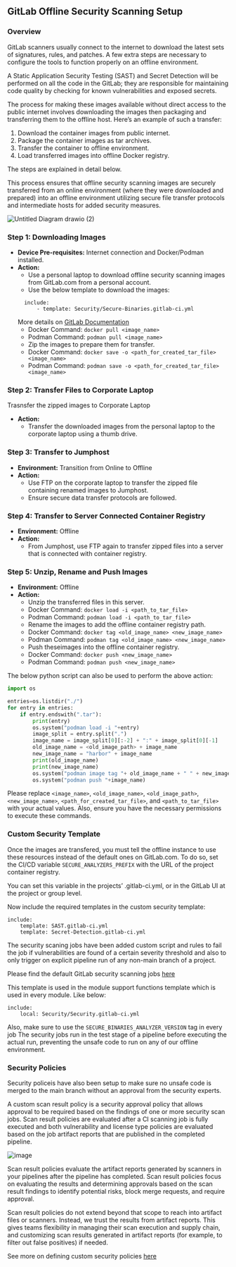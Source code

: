 ## GitLab Offline Security Scanning Setup

### Overview

GitLab scanners usually connect to the internet to download the latest sets of signatures, rules, and patches. A few extra steps are necessary to configure the tools to function properly on an offline environment. 

A Static Application Security Testing (SAST) and Secret Detection will be performed on all the code in the GitLab; they are responsible for maintaining code quality by checking for known vulnerabilities and exposed secrets. 

The process for making these images available without direct access to the public internet involves downloading the images then packaging and transferring them to the offline host. Here’s an example of such a transfer:

1. Download the container images from public internet.
2. Package the container images as tar archives.
3. Transfer the container to offline environment.
4. Load transferred images into offline Docker registry.

The steps are explained in detail below.

This process ensures that offline security scanning images are securely transferred from an online environment (where they were downloaded and prepared) into an offline environment utilizing secure file transfer protocols and intermediate hosts for added security measures.

![Untitled Diagram drawio (2)](https://github.com/nijdarshan/python-automation/assets/51939272/dd4d6ef1-92c2-4d09-936a-75d7b3672236)

### Step 1: Downloading Images
- **Device Pre-requisites:** Internet connection and Docker/Podman installed.
- **Action:** 
    - Use a personal laptop to download offline security scanning images from GitLab.com from a personal account.
    - Use the below template to download the images:
    ```
      include:
          - template: Security/Secure-Binaries.gitlab-ci.yml
    ```
    More details on [GitLab Documentation](https://docs.gitlab.com/ee/user/application_security/offline_deployments/#using-the-official-gitlab-template)
    - Docker Command: `docker pull <image_name>`
    - Podman Command: `podman pull <image_name>`
    - Zip the images to prepare them for transfer.
    - Docker Command: `docker save -o <path_for_created_tar_file> <image_name>`
    - Podman Command: `podman save -o <path_for_created_tar_file> <image_name>`

### Step 2: Transfer Files to Corporate Laptop
Trasnsfer the zipped images to Corporate Laptop
- **Action:** 
    - Transfer the downloaded images from the personal laptop to the corporate laptop using a thumb drive.

### Step 3: Transfer to Jumphost
- **Environment:** Transition from Online to Offline
- **Action:**
    - Use FTP on the corporate laptop to transfer the zipped file containing renamed images to Jumphost.
    - Ensure secure data transfer protocols are followed.

### Step 4: Transfer to Server Connected Container Registry
- **Environment:** Offline
- **Action:**
    - From Jumphost, use FTP again to transfer zipped files into a server that is connected with container registry.

### Step 5: Unzip, Rename and Push Images
- **Environment:** Offline 
- **Action:**
    - Unzip the transferred files in this server.
    - Docker Command: `docker load -i <path_to_tar_file>`
    - Podman Command: `podman load -i <path_to_tar_file>`
    - Rename the images to add the offline container registry path.
    - Docker Command: `docker tag <old_image_name> <new_image_name>`
    - Podman Command: `podman tag <old_image_name> <new_image_name>`
    - Push theseimages into the offline container registry.
    - Docker Command: `docker push <new_image_name>`
    - Podman Command: `podman push <new_image_name>`
 
The below python script can also be used to perform the above action:
```python
import os

entries=os.listdir("./")
for entry in entries:
    if entry.endswith(".tar"):
        print(entry)
        os.system("podman load -i "+entry)
        image_split = entry.split(".")
        image_name = image_split[0][:-2] + ":" + image_split[0][-1]
        old_image_name = <old_image_path> + image_name 
        new_image_name = "harbor" + image_name
        print(old_image_name)
        print(new_image_name)
        os.system("podman image tag "+ old_image_name + " " + new_image_name)
        os.system("podman push "+image_name)
```

Please replace `<image_name>`, `<old_image_name>`, `<old_image_path>`, `<new_image_name>`, `<path_for_created_tar_file>`, and `<path_to_tar_file>` with your actual values. Also, ensure you have the necessary permissions to execute these commands. 


### Custom Security Template

Once the images are transfered, you must tell the offline instance to use these resources instead of the default ones on GitLab.com. To do so, set the CI/CD variable `SECURE_ANALYZERS_PREFIX` with the URL of the project container registry.

You can set this variable in the projects’ .gitlab-ci.yml, or in the GitLab UI at the project or group level. 

Now include the required templates in the custom security template:
```
include:
    template: SAST.gitlab-ci.yml
    template: Secret-Detection.gitlab-ci.yml
```
The security scaning jobs have been added custom script and rules to fail the job if vulnerabilities are found of a certain severity threshold and also to only trigger on explicit pipeline run of any non-main branch of a project. 

Please find the default GitLab security scanning jobs [here](https://gitlab.com/gitlab-org/gitlab/-/tree/master/lib/gitlab/ci/templates/Jobs)

This template is used in the module support functions template which is used in every module. Like below:
```
include:
    local: Security/Security.gitlab-ci.yml
```
Also, make sure to use the `SECURE_BINARIES_ANALYZER_VERSION` tag in every job 
The security jobs run in the test stage of a pipeline before executing the actual run, preventing the unsafe code to run on any of our offline environment.

### Security Policies

Security policeis have also been setup to make sure no unsafe code is merged to the main branch without an approval from the security experts.

A custom scan result policy is a security approval policy that allows approval to be required based on the findings of one or more security scan jobs. Scan result policies are evaluated after a CI scanning job is fully executed and both vulnerability and license type policies are evaluated based on the job artifact reports that are published in the completed pipeline.

![image](https://github.com/nijdarshan/python-automation/assets/51939272/a7e39de3-bca4-42e0-b388-20f7695cff3d)

Scan result policies evaluate the artifact reports generated by scanners in your pipelines after the pipeline has completed. Scan result policies focus on evaluating the results and determining approvals based on the scan result findings to identify potential risks, block merge requests, and require approval.

Scan result policies do not extend beyond that scope to reach into artifact files or scanners. Instead, we trust the results from artifact reports. This gives teams flexibility in managing their scan execution and supply chain, and customizing scan results generated in artifact reports (for example, to filter out false positives) if needed.

See more on defining custom security policies [here](https://docs.gitlab.com/ee/user/application_security/policies/scan-result-policies.html)

